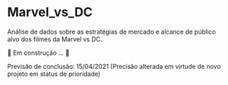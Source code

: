 # Marvel_vs_DC
Análise de dados sobre as estratégias de mercado e alcance de público alvo dos filmes da Marvel vs DC.



🚧 Em construção ... 🚧

Previsão de conclusão: 15/04/2021 (Precisão alterada em virtude de novo projeto em status de prioridade)
